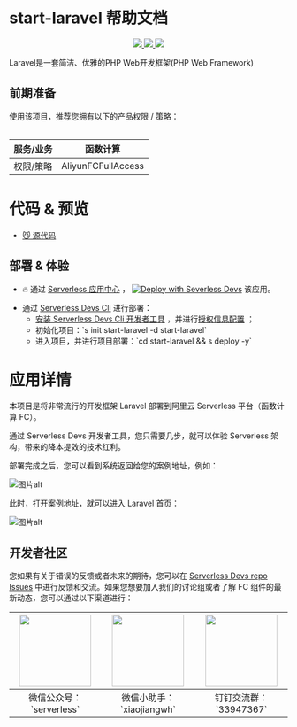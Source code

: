 # start-laravel 帮助文档

<p align="center" class="flex justify-center">
    <a href="https://www.serverless-devs.com" class="ml-1">
    <img src="http://editor.devsapp.cn/icon?package=start-laravel&type=packageType">
  </a>
  <a href="http://www.devsapp.cn/details.html?name=start-laravel" class="ml-1">
    <img src="http://editor.devsapp.cn/icon?package=start-laravel&type=packageVersion">
  </a>
  <a href="http://www.devsapp.cn/details.html?name=start-laravel" class="ml-1">
    <img src="http://editor.devsapp.cn/icon?package=start-laravel&type=packageDownload">
  </a>
</p>

<description>

Laravel是一套简洁、优雅的PHP Web开发框架(PHP Web Framework)

</description>

<table>

## 前期准备
使用该项目，推荐您拥有以下的产品权限 / 策略：

| 服务/业务 | 函数计算 |     
| --- |  --- |   
| 权限/策略 | AliyunFCFullAccess |  

</table>

<codepre id="codepre">

# 代码 & 预览

- [😼 源代码](https://github.com/devsapp/start-fc/blob/main/web-framework/php/laravel)

</codepre>

<deploy>

## 部署 & 体验

<appcenter>

- 🔥 通过 [Serverless 应用中心](https://fcnext.console.aliyun.com/applications/create?template=start-laravel) ，
[![Deploy with Severless Devs](https://img.alicdn.com/imgextra/i1/O1CN01w5RFbX1v45s8TIXPz_!!6000000006118-55-tps-95-28.svg)](https://fcnext.console.aliyun.com/applications/create?template=start-laravel)  该应用。 

</appcenter>

- 通过 [Serverless Devs Cli](https://www.serverless-devs.com/serverless-devs/install) 进行部署：
    - [安装 Serverless Devs Cli 开发者工具](https://www.serverless-devs.com/serverless-devs/install) ，并进行[授权信息配置](https://www.serverless-devs.com/fc/config) ；
    - 初始化项目：\`s init start-laravel -d start-laravel\`   
    - 进入项目，并进行项目部署：\`cd start-laravel && s deploy -y\`

</deploy>

<appdetail id="flushContent">

# 应用详情


本项目是将非常流行的开发框架 Laravel 部署到阿里云 Serverless 平台（函数计算 FC）。

通过 Serverless Devs 开发者工具，您只需要几步，就可以体验 Serverless 架构，带来的降本提效的技术红利。

部署完成之后，您可以看到系统返回给您的案例地址，例如：

![图片alt](https://img.alicdn.com/imgextra/i3/O1CN01YW4bY922rk74VKEpB_!!6000000007174-2-tps-2474-920.png)

此时，打开案例地址，就可以进入 Laravel 首页：

![图片alt](https://img.alicdn.com/imgextra/i3/O1CN01QGFRxH1dOYTnMSnnX_!!6000000003726-2-tps-2816-1466.png)



</appdetail>

<devgroup>

## 开发者社区

您如果有关于错误的反馈或者未来的期待，您可以在 [Serverless Devs repo Issues](https://github.com/serverless-devs/serverless-devs/issues) 中进行反馈和交流。如果您想要加入我们的讨论组或者了解 FC 组件的最新动态，您可以通过以下渠道进行：

<p align="center">

| <img src="https://serverless-article-picture.oss-cn-hangzhou.aliyuncs.com/1635407298906_20211028074819117230.png" width="130px" > | <img src="https://serverless-article-picture.oss-cn-hangzhou.aliyuncs.com/1635407044136_20211028074404326599.png" width="130px" > | <img src="https://serverless-article-picture.oss-cn-hangzhou.aliyuncs.com/1635407252200_20211028074732517533.png" width="130px" > |
|--- | --- | --- |
| <center>微信公众号：\`serverless\`</center> | <center>微信小助手：\`xiaojiangwh\`</center> | <center>钉钉交流群：\`33947367\`</center> | 

</p>

</devgroup>